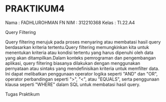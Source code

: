 # PRAKTIKUM4

Nama    : FADHLUROHMAN FN
NIM     : 312210368
Kelas   : TI.22.A4

Query Filtering

Query filtering merujuk pada proses menyaring atau membatasi hasil query berdasarkan kriteria tertentu.Query filtering memungkinkan kita untuk menentukan kriteria atau kondisi tertentu yang harus dipenuhi oleh data yang akan ditampilkan.Dalam konteks pemrograman dan pengembangan aplikasi, query filtering biasanya dilakukan dengan menggunakan pernyataan atau sintaks yang mendefinisikan kriteria untuk memfilter data. Ini dapat melibatkan penggunaan operator logika seperti "AND" dan "OR", operator perbandingan seperti ">", "<", atau "EQUALS", serta penggunaan klausa seperti "WHERE" dalam SQL untuk membatasi hasil query.

Tugas Praktikum
